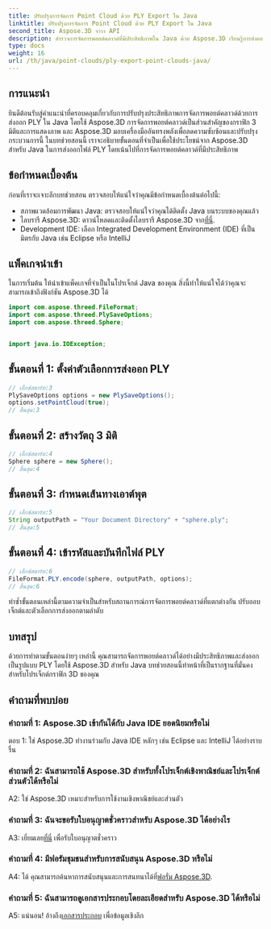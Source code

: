```yaml
---
title: ปรับปรุงการจัดการ Point Cloud ด้วย PLY Export ใน Java
linktitle: ปรับปรุงการจัดการ Point Cloud ด้วย PLY Export ใน Java
second_title: Aspose.3D จาวา API
description: สำรวจการจัดการพอยต์คลาวด์ที่มีประสิทธิภาพใน Java ด้วย Aspose.3D เรียนรู้การส่งออกไฟล์ PLY ได้อย่างง่ายดาย เพิ่มประสิทธิภาพโปรเจ็กต์กราฟิก 3D ของคุณด้วยคำแนะนำทีละขั้นตอนของเรา
type: docs
weight: 16
url: /th/java/point-clouds/ply-export-point-clouds-java/
---
```

## การแนะนำ

ยินดีต้อนรับสู่คำแนะนำที่ครอบคลุมเกี่ยวกับการปรับปรุงประสิทธิภาพการจัดการพอยต์คลาวด์ด้วยการส่งออก PLY ใน Java โดยใช้ Aspose.3D การจัดการพอยต์คลาวด์เป็นส่วนสำคัญของกราฟิก 3 มิติและการแสดงภาพ และ Aspose.3D มอบเครื่องมืออันทรงพลังเพื่อลดความซับซ้อนและปรับปรุงกระบวนการนี้ ในบทช่วยสอนนี้ เราจะอธิบายขั้นตอนที่จำเป็นเพื่อใช้ประโยชน์จาก Aspose.3D สำหรับ Java ในการส่งออกไฟล์ PLY โดยเน้นไปที่การจัดการพอยต์คลาวด์ที่มีประสิทธิภาพ

## ข้อกำหนดเบื้องต้น

ก่อนที่เราจะเจาะลึกบทช่วยสอน ตรวจสอบให้แน่ใจว่าคุณมีข้อกำหนดเบื้องต้นต่อไปนี้:

- สภาพแวดล้อมการพัฒนา Java: ตรวจสอบให้แน่ใจว่าคุณได้ติดตั้ง Java บนระบบของคุณแล้ว
-  ไลบรารี Aspose.3D: ดาวน์โหลดและติดตั้งไลบรารี Aspose.3D จาก[ที่นี่](https://releases.aspose.com/3d/java/).
- Development IDE: เลือก Integrated Development Environment (IDE) ที่เป็นมิตรกับ Java เช่น Eclipse หรือ IntelliJ

## แพ็คเกจนำเข้า

ในการเริ่มต้น ให้นำเข้าแพ็คเกจที่จำเป็นในโปรเจ็กต์ Java ของคุณ สิ่งนี้ทำให้แน่ใจได้ว่าคุณจะสามารถเข้าถึงฟังก์ชัน Aspose.3D ได้

```java
import com.aspose.threed.FileFormat;
import com.aspose.threed.PlySaveOptions;
import com.aspose.threed.Sphere;


import java.io.IOException;
```

## ขั้นตอนที่ 1: ตั้งค่าตัวเลือกการส่งออก PLY

```java
// เอ็กซ์สตาร์ท:3
PlySaveOptions options = new PlySaveOptions();
options.setPointCloud(true);
// สิ้นสุด:3
```

## ขั้นตอนที่ 2: สร้างวัตถุ 3 มิติ

```java
// เอ็กซ์สตาร์ท:4
Sphere sphere = new Sphere();
// สิ้นสุด:4
```

## ขั้นตอนที่ 3: กำหนดเส้นทางเอาต์พุต

```java
// เอ็กซ์สตาร์ท:5
String outputPath = "Your Document Directory" + "sphere.ply";
// สิ้นสุด:5
```

## ขั้นตอนที่ 4: เข้ารหัสและบันทึกไฟล์ PLY

```java
// เอ็กซ์สตาร์ท:6
FileFormat.PLY.encode(sphere, outputPath, options);
// สิ้นสุด:6
```

ทำซ้ำขั้นตอนเหล่านี้ตามความจำเป็นสำหรับสถานการณ์การจัดการพอยต์คลาวด์ที่แตกต่างกัน ปรับออบเจ็กต์และตัวเลือกการส่งออกตามลำดับ

## บทสรุป

ด้วยการทำตามขั้นตอนง่ายๆ เหล่านี้ คุณสามารถจัดการพอยต์คลาวด์ได้อย่างมีประสิทธิภาพและส่งออกเป็นรูปแบบ PLY โดยใช้ Aspose.3D สำหรับ Java บทช่วยสอนนี้ทำหน้าที่เป็นรากฐานที่มั่นคงสำหรับโปรเจ็กต์กราฟิก 3D ของคุณ

## คำถามที่พบบ่อย

### คำถามที่ 1: Aspose.3D เข้ากันได้กับ Java IDE ยอดนิยมหรือไม่

ตอบ 1: ใช่ Aspose.3D ทำงานร่วมกับ Java IDE หลักๆ เช่น Eclipse และ IntelliJ ได้อย่างราบรื่น

### คำถามที่ 2: ฉันสามารถใช้ Aspose.3D สำหรับทั้งโปรเจ็กต์เชิงพาณิชย์และโปรเจ็กต์ส่วนตัวได้หรือไม่

A2: ใช่ Aspose.3D เหมาะสำหรับการใช้งานเชิงพาณิชย์และส่วนตัว

### คำถามที่ 3: ฉันจะขอรับใบอนุญาตชั่วคราวสำหรับ Aspose.3D ได้อย่างไร

 A3: เยี่ยมเลย[ที่นี่](https://purchase.aspose.com/temporary-license/) เพื่อรับใบอนุญาตชั่วคราว

### คำถามที่ 4: มีฟอรัมชุมชนสำหรับการสนับสนุน Aspose.3D หรือไม่

 A4: ได้ คุณสามารถค้นหาการสนับสนุนและการสนทนาได้ที่[ฟอรั่ม Aspose.3D](https://forum.aspose.com/c/3d/18).

### คำถามที่ 5: ฉันสามารถดูเอกสารประกอบโดยละเอียดสำหรับ Aspose.3D ได้หรือไม่

 A5: แน่นอน! อ้างถึง[เอกสารประกอบ](https://reference.aspose.com/3d/java/) เพื่อข้อมูลเชิงลึก